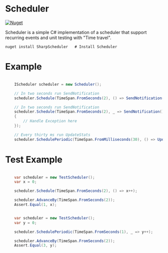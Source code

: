 # Scheduler

 [![Nuget](https://img.shields.io/nuget/v/Scheduler.svg)](https://www.nuget.org/packages/Scheduler/)

Scheduler is a simple C# implementation of a scheduler that support recurring events and unit testing with "Time travel".

	nuget install SharpScheduler   # Install Scheduler


# Example

```csharp

    IScheduler scheduler = new Scheduler();

    // In two seconds run SendNotification
    scheduler.Schedule(TimeSpan.FromSeconds(2), () => SendNotification());

    // In two seconds run SendNotification
    scheduler.Schedule(TimeSpan.FromSeconds(2), _ => SendNotification(), exception =>
    {
        // Handle Exception here
    });

    // Every thirty ms run UpdateStats
    scheduler.SchedulePeriodic(TimeSpan.FromMilliseconds(30), () => UpdateStats());
```

# Test Example

```csharp

    var scheduler = new TestScheduler();
    var x = 0;

    scheduler.Schedule(TimeSpan.FromSeconds(2), () => x++);

    scheduler.AdvanceBy(TimeSpan.FromSeconds(2));
    Assert.Equal(1, x);
```

```csharp

    var scheduler = new TestScheduler();
    var y = 0;

    scheduler.SchedulePeriodic(TimeSpan.FromSeconds(1), _ => y++);

    scheduler.AdvanceBy(TimeSpan.FromSeconds(2));
    Assert.Equal(3, y);
```